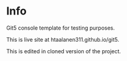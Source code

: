 # Info

Git5 console template for testing purposes.

This is live site at htaalanen311.github.io/git5.

This is edited in cloned version of the project.